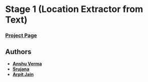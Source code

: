 # Stage 1 (Location Extractor from Text)
### [Project Page](https://sites.google.com/view/data-science-project/home)

## Authors

* **[Anshu Verma](https://github.com/anshuv99)**
* **[Srujana](https://github.com/SrujanaN)**
* **[Arpit Jain](https://github.com/calvincodes)**